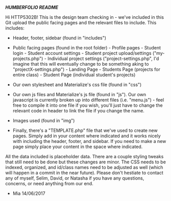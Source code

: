 ***HUMBERFOLIO README***

Hi HTTP5302B! This is the design team checking in - we've included in this Git upload the public facing pages and the relevant files to include. This includes:

- Header, footer, sidebar (found in "includes")

- Public facing pages (found in the root folder)
        - Profile pages
        - Student login
        - Student account settings
        - Student project upload/settings ("my-projects.php")
        - Individual project settings ("project-settings.php", I'd imagine that this will eventually change to be something aking to "projectX-settings.php")
        - Landing Page
        - Students Page (projects for entire class)
        - Student Page (individual student's projects)
    
- Our own stylesheet and Materialize's css file (found in "css")

- Our own js files and Materialize's js file (found in "js"). 
Our own javascript is currently broken up into different files (i.e. "menu.js") - feel free to compile it into one file if you wish, you'll just have to change the relevant code in header to link the file if you change the name.

- Images used (found in "img")

- Finally, there's a "TEMPLATE.php" file that we've used to create new pages. Simply add in your content where indicated and it works nicely with including the header, footer, and sidebar. If you need to make a new page simply place your content in the space where indicated.

All the data included is placeholder data. There are a couple styling tweaks that still need to be done but these changes are minor. The CSS needs to be indexed, organized, and id/class names need to be adjusted as well (which will happen in a commit in the near future). Please don't hestiate to contact any of myself, Selim, David, or Natasha if you have any questions, concerns, or need anything from our end.

- Mia 
14/06/2017
